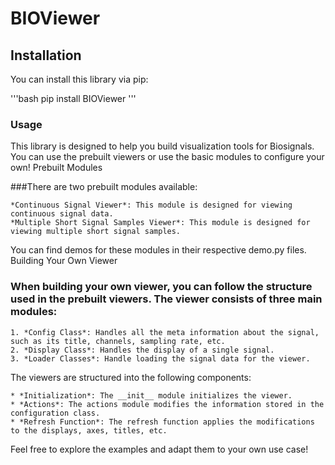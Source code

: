 # BIOViewer


## Installation
You can install this library via pip:

'''bash
pip install BIOViewer
'''

### Usage

This library is designed to help you build visualization tools for Biosignals. You can use the prebuilt viewers or use the basic modules to configure your own!
Prebuilt Modules

###There are two prebuilt modules available:

    *Continuous Signal Viewer*: This module is designed for viewing continuous signal data.
    *Multiple Short Signal Samples Viewer*: This module is designed for viewing multiple short signal samples.

You can find demos for these modules in their respective demo.py files.
Building Your Own Viewer

### When building your own viewer, you can follow the structure used in the prebuilt viewers. The viewer consists of three main modules:

    1. *Config Class*: Handles all the meta information about the signal, such as its title, channels, sampling rate, etc.
    2. *Display Class*: Handles the display of a single signal.
    3. *Loader Classes*: Handle loading the signal data for the viewer.

The viewers are structured into the following components:

    * *Initialization*: The __init__ module initializes the viewer.
    * *Actions*: The actions module modifies the information stored in the configuration class.
    * *Refresh Function*: The refresh function applies the modifications to the displays, axes, titles, etc.

Feel free to explore the examples and adapt them to your own use case!
